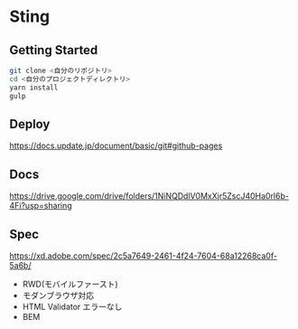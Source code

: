 # Sting

## Getting Started

```bash
git clone <自分のリポジトリ>
cd <自分のプロジェクトディレクトリ>
yarn install
gulp
```

## Deploy

https://docs.update.jp/document/basic/git#github-pages

## Docs

https://drive.google.com/drive/folders/1NiNQDdlV0MxXjr5ZscJ40Ha0rl6b-4Fi?usp=sharing

## Spec

https://xd.adobe.com/spec/2c5a7649-2461-4f24-7604-68a12268ca0f-5a6b/

- RWD(モバイルファースト)
- モダンブラウザ対応
- HTML Validator エラーなし
- BEM
